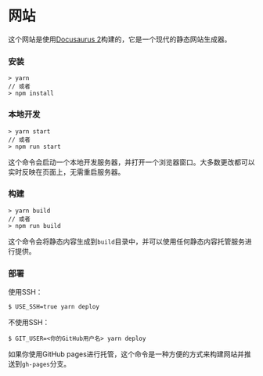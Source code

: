 # 网站

这个网站是使用[Docusaurus 2](https://docusaurus.io/)构建的，它是一个现代的静态网站生成器。

### 安装

```
> yarn
// 或者
> npm install
```

### 本地开发

```
> yarn start
// 或者
> npm run start
```

这个命令会启动一个本地开发服务器，并打开一个浏览器窗口。大多数更改都可以实时反映在页面上，无需重启服务器。

### 构建

```
> yarn build
// 或者
> npm run build
```

这个命令会将静态内容生成到`build`目录中，并可以使用任何静态内容托管服务进行提供。

### 部署

使用SSH：

```
$ USE_SSH=true yarn deploy
```

不使用SSH：

```
$ GIT_USER=<你的GitHub用户名> yarn deploy
```

如果你使用GitHub pages进行托管，这个命令是一种方便的方式来构建网站并推送到`gh-pages`分支。